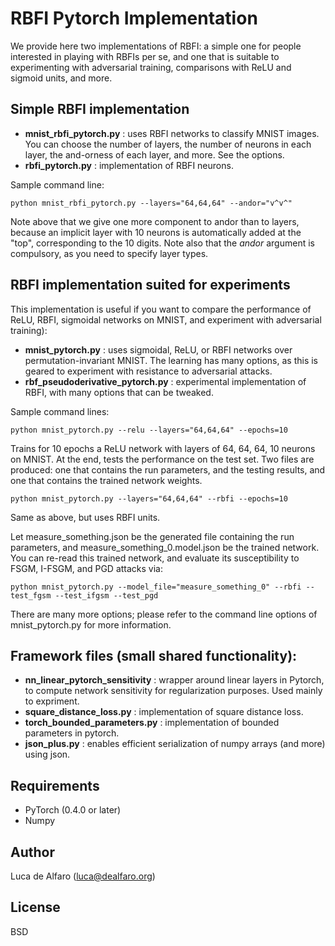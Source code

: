 # RBFI Pytorch Implementation

We provide here two implementations of RBFI: a simple one for people interested in playing with RBFIs per se, and one that is suitable to experimenting with adversarial training, comparisons with ReLU and sigmoid units, and more.

## Simple RBFI implementation

* **mnist_rbfi_pytorch.py** : uses RBFI networks to classify MNIST images.  You can choose the number of layers, the number of neurons in each layer, the and-orness of each layer, and more.  See the options.
* **rbfi_pytorch.py** : implementation of RBFI neurons.

Sample command line:

    python mnist_rbfi_pytorch.py --layers="64,64,64" --andor="v^v^"

Note above that we give one more component to andor than to layers, because an implicit layer with 10 neurons is automatically added at the "top", corresponding to the 10 digits.
Note also that the _andor_ argument is compulsory, as you need to specify layer types.


## RBFI implementation suited for experiments

This implementation is useful if you want to compare the performance of ReLU, RBFI, sigmoidal networks on MNIST, and experiment with adversarial training):

* **mnist_pytorch.py** : uses sigmoidal, ReLU, or RBFI networks over permutation-invariant MNIST.  The learning has many options, as this is geared to experiment with resistance to adversarial attacks.
* **rbf_pseudoderivative_pytorch.py** : experimental implementation of RBFI, with many options that can be tweaked.

Sample command lines:

    python mnist_pytorch.py --relu --layers="64,64,64" --epochs=10

Trains for 10 epochs a ReLU network with layers of 64, 64, 64, 10 neurons on MNIST.
At the end, tests the performance on the test set.
Two files are produced: one that contains the run parameters, and the testing results, and one that contains the trained network weights.

    python mnist_pytorch.py --layers="64,64,64" --rbfi --epochs=10

Same as above, but uses RBFI units.

Let measure_something.json be the generated file containing the run parameters, and measure_something_0.model.json be the trained network.  You can re-read this trained network, and evaluate its susceptibility to FSGM, I-FSGM, and PGD attacks via:

    python mnist_pytorch.py --model_file="measure_something_0" --rbfi --test_fgsm --test_ifgsm --test_pgd

There are many more options; please refer to the command line options of mnist_pytorch.py for more information.

## Framework files (small shared functionality):

* **nn_linear_pytorch_sensitivity** : wrapper around linear layers in Pytorch, to compute network sensitivity for regularization purposes.  Used mainly to expriment.
* **square_distance_loss.py** : implementation of square distance loss.
* **torch_bounded_parameters.py** : implementation of bounded parameters in pytorch.
* **json_plus.py** : enables efficient serialization of numpy arrays (and more) using json.

## Requirements

* PyTorch (0.4.0 or later)
* Numpy

## Author

Luca de Alfaro (luca@dealfaro.org)

## License

BSD
